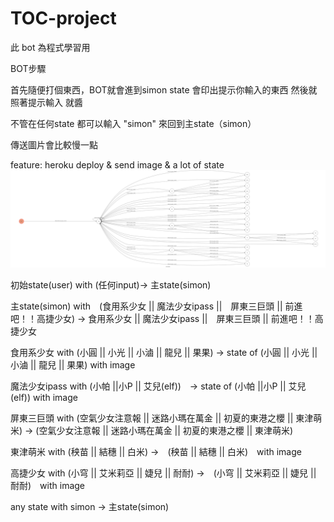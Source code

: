 # TOC-project
<p> 此 bot 為程式學習用
<p> BOT步驟
<p> 首先隨便打個東西，BOT就會進到simon state 會印出提示你輸入的東西 然後就照著提示輸入 就醬
<p> 不管在任何state 都可以輸入 "simon" 來回到主state（simon）
<p> 傳送圖片會比較慢一點
<p> feature: heroku deploy & send image & a lot of state
<img src=https://github.com/frank870622/TOC-project/blob/master/fsm.png>
<p> 初始state(user) with (任何input)-> 主state(simon)
<p> 主state(simon) with　(食用系少女 || 魔法少女ipass ||　屏東三巨頭 || 前進吧！！高捷少女) -> 食用系少女 || 魔法少女ipass ||　屏東三巨頭 || 前進吧！！高捷少女
<p> 食用系少女 with (小圓 || 小光 || 小滷 || 龍兒 || 果果) -> state of (小圓 || 小光 || 小滷 || 龍兒 || 果果) with image
<p> 魔法少女ipass with (小帕 ||小P || 艾兒(elf))　-> state of (小帕 ||小P || 艾兒(elf)) with image
<p> 屏東三巨頭 with (空氣少女注意報 || 迷路小瑪在萬金 || 初夏的東港之櫻 || 東津萌米) -> (空氣少女注意報 || 迷路小瑪在萬金 || 初夏的東港之櫻 || 東津萌米)
<p> 東津萌米 with (秧苗 || 結穗 || 白米) ->　(秧苗 || 結穗 || 白米)　with image
<p> 高捷少女 with (小穹 || 艾米莉亞 || 婕兒 || 耐耐) ->　(小穹 || 艾米莉亞 || 婕兒 || 耐耐)　with image 
<p> any state with simon -> 主state(simon)
  
  
  
